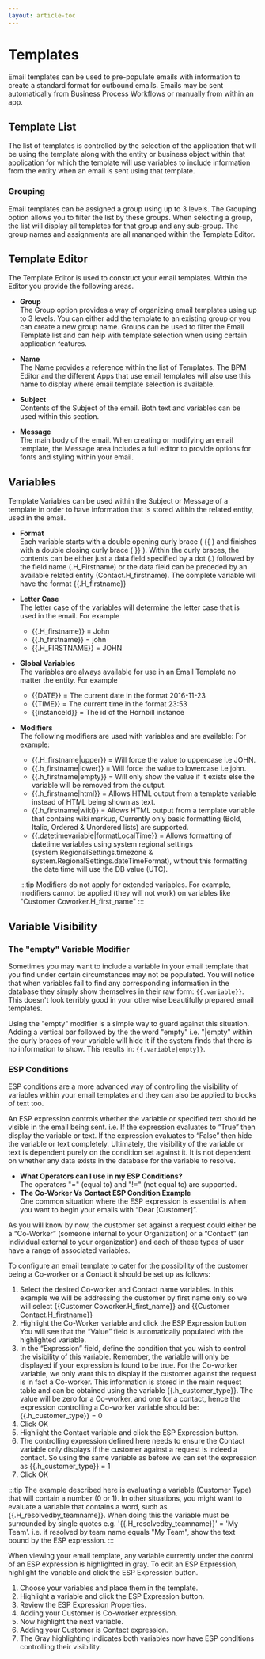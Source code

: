```yaml
---
layout: article-toc
---
```

# Templates
Email templates can be used to pre-populate emails with information to create a standard format for outbound emails. Emails may be sent automatically from Business Process Workflows or manually from within an app.

## Template List
The list of templates is controlled by the selection of the application that will be using the template along with the entity or business object within that application for which the template will use variables to include information from the entity when an email is sent using that template.

### Grouping
Email templates can be assigned a group using up to 3 levels. The Grouping option allows you to filter the list by these groups. When selecting a group, the list will display all templates for that group and any sub-group. The group names and assignments are all mananged within the Template Editor.

## Template Editor
The Template Editor is used to construct your email templates. Within the Editor you provide the following areas.

* **Group**<br>The Group option provides a way of organizing email templates using up to 3 levels. You can either add the template to an existing group or you can create a new group name. Groups can be used to filter the Email Template list and can help with template selection when using certain application features.

* **Name**<br>The Name provides a reference within the list of Templates. The BPM Editor and the different Apps that use email templates will also use this name to display where email template selection is available.
* **Subject**<br>Contents of the Subject of the email. Both text and variables can be used within this section.
* **Message**<br>The main body of the email. When creating or modifying an email template, the Message area includes a full editor to provide options for fonts and styling within your email.

## Variables
Template Variables can be used within the Subject or Message of a template in order to have information that is stored within the related entity, used in the email.

* **Format**<br>Each variable starts with a double opening curly brace ( {{ ) and finishes with a double closing curly brace ( }} ). Within the curly braces, the contents can be either just a data field specified by a dot (.) followed by the field name (.H_Firstname) or the data field can be preceded by an available related entity (Contact.H_firstname). The complete variable will have the format {{.H_firstname}}
* **Letter Case**<br>The letter case of the variables will determine the letter case that is used in the email. For example
    * {{.H_firstname}} = John
    * {{.h_firstname}} = john
    * {{.H_FIRSTNAME}} = JOHN
* **Global Variables**<br>The variables are always available for use in an Email Template no matter the entity. For example
    * {{DATE}} = The current date in the format 2016-11-23
    * {{TIME}} = The current time in the format 23:53
    * {{instanceId}} = The id of the Hornbill instance
* **Modifiers**<br>The following modifiers are used with variables and are available: For example:
    * {{.H_firstname|upper}} = Will force the value to uppercase i.e JOHN.
    * {{.h_firstname|lower}} = Will force the value to lowercase i.e john.
    * {{.h_firstname|empty}} = Will only show the value if it exists else the variable will be removed from the output.
    * {{.h_firstname|html}} = Allows HTML output from a template variable instead of HTML being shown as text.
    * {{.h_firstname|wiki}} = Allows HTML output from a template variable that contains wiki markup, Currently only basic formatting (Bold, Italic, Ordered & Unordered lists) are supported.
    * {{.datetimevariable|formatLocalTime}} = Allows formatting of datetime variables using system regional settings (system.RegionalSettings.timezone & system.RegionalSettings.dateTimeFormat), without this formatting the date time will use the DB value (UTC).

    :::tip
    Modifiers do not apply for extended variables. For example, modifiers cannot be applied (they will not work) on variables like "Customer Coworker.H_first_name"
    :::


    

## Variable Visibility
### The "empty" Variable Modifier
Sometimes you may want to include a variable in your email template that you find under certain circumstances may not be populated. You will notice that when variables fail to find any corresponding information in the database they simply show themselves in their raw form: `{{.variable}}`. This doesn't look terribly good in your otherwise beautifully prepared email templates.

Using the "empty" modifier is a simple way to guard against this situation. Adding a vertical bar followed by the the word "empty" i.e. "|empty" within the curly braces of your variable will hide it if the system finds that there is no information to show. This results in: `{{.variable|empty}}`.

### ESP Conditions
ESP conditions are a more advanced way of controlling the visibility of variables within your email templates and they can also be applied to blocks of text too.

An ESP expression controls whether the variable or specified text should be visible in the email being sent. i.e. If the expression evaluates to “True” then display the variable or text. If the expression evaluates to “False” then hide the variable or text completely.
Ultimately, the visibility of the variable or text is dependent purely on the condition set against it. It is not dependent on whether any data exists in the database for the variable to resolve.

* **What Operators can I use in my ESP Conditions?**<br>The operators "=" (equal to) and "!=" (not equal to) are supported.
* **The Co-Worker Vs Contact ESP Condition Example**<br>One common situation where the ESP expression is essential is when you want to begin your emails with “Dear [Customer]”.

As you will know by now, the customer set against a request could either be a “Co-Worker” (someone internal to your Organization) or a “Contact” (an individual external to your organization) and each of these types of user have a range of associated variables.

To configure an email template to cater for the possibility of the customer being a Co-worker or a Contact it should be set up as follows:

1. Select the desired Co-worker and Contact name variables. In this example we will be addressing the customer by first name only so we will select {{Customer Coworker.H_first_name}} and {{Customer Contact.H_firstname}}
1. Highlight the Co-Worker variable and click the ESP Expression button
You will see that the “Value” field is automatically populated with the highlighted variable.
1. In the “Expression” field, define the condition that you wish to control the visibility of this variable. Remember, the variable will only be displayed if your expression is found to be true. For the Co-worker variable, we only want this to display if the customer against the request is in fact a Co-worker. This information is stored in the main request table and can be obtained using the variable {{.h_customer_type}}. The value will be zero for a Co-worker, and one for a contact, hence the expression controlling a Co-worker variable should be: {{.h_customer_type}} = 0
1. Click OK
1. Highlight the Contact variable and click the ESP Expression button.
1. The controlling expression defined here needs to ensure the Contact variable only displays if the customer against a request is indeed a contact. So using the same variable as before we can set the expression as {{.h_customer_type}} = 1
1. Click OK

:::tip
The example described here is evaluating a variable (Customer Type) that will contain a number (0 or 1). In other situations, you might want to evaluate a variable that contains a word, such as {{.H_resolvedby_teamname}}. When doing this the variable must be surrounded by single quotes e.g. '{{.H_resolvedby_teamname}}' = 'My Team'. i.e. if resolved by team name equals "My Team", show the text bound by the ESP expression.
:::

When viewing your email template, any variable currently under the control of an ESP expression is highlighted in gray.
To edit an ESP Expression, highlight the variable and click the ESP Expression button.


1. Choose your variables and place them in the template.
1. Highlight a variable and click the ESP Expression button.
1. Review the ESP Expression Properties.
1. Adding your Customer is Co-worker expression.
1. Now highlight the next variable.
1. Adding your Customer is Contact expression.
1. The Gray highlighting indicates both variables now have ESP conditions controlling their visibility.